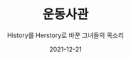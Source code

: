 ---
title: 운동사관
subtitle: "History를 Herstory로 바꾼 그녀들의 목소리"
date: 2021-12-21
summary: 전쟁이 끝나고 반세기에 가까운 시간이 흘렀지만 일본군위안부 문제는 여전히 역사의 뒤안길에서 그 진실을 드러내지 못하고 있었다. 강요당한 침묵을 깨고 시작된 '그녀들의 외침'은 그 진실을 밝히는 새로운 역사의 물줄기가 되어 흘러나갔다. 일본군성노예제 문제 해결을 위한 운동의 발자취를 따라간다. 전시물과 영상을 통해 법정투쟁, 국제활동 등의 기록을 살펴보고, 지금도 계속되고 있는 수요시위의 현장을 경험한다. 일본대사관 앞 평화로에 세워진 평화비를 만난다.
weight: 2
image: https://wwm3.s3.ap-northeast-2.amazonaws.com/exhibition/ex-02/운동사관/연대로희망을만들다/두+차례의+범국민적+모금활동을+통해+피해자+지원.jpg
layout: view02
resources:
- name: "1988년 4월 21일~23일" 
  icon: photo
  src: https://wwm3.s3.ap-northeast-2.amazonaws.com/exhibition/ex-02/운동사관/침묵을깨트리다/1988.4.21~23+여성과+관광문화+세미나에서+일본군'위안부'문제가+처음+공식적으로+제기됨.jpg
  description: 1988.4.21~23 여성과 관광문화 세미나에서 일본군'위안부'문제가 처음 공식적으로 제기됨 
  target:
- name: "990.11.16 37개 여성단체와 개인들이 참여하여 한국정신대문제대책협의회 결성"
  params:
    icon: photo
  src: https://wwm3.s3.ap-northeast-2.amazonaws.com/exhibition/ex-02/운동사관/침묵을깨트리다/1990.11.16+37개+여성단체와+개인들이+참여하여+한국정신대문제대책협의회+결성.jpg
  description:
  target:
- name: "두 차례의 범국민적 모금활동을 통해 피해자 지원"
  params:
    icon: photo
  src: https://wwm3.s3.ap-northeast-2.amazonaws.com/exhibition/ex-02/운동사관/연대로희망을만들다/두+차례의+범국민적+모금활동을+통해+피해자+지원.jpg
  description:
  target:
---